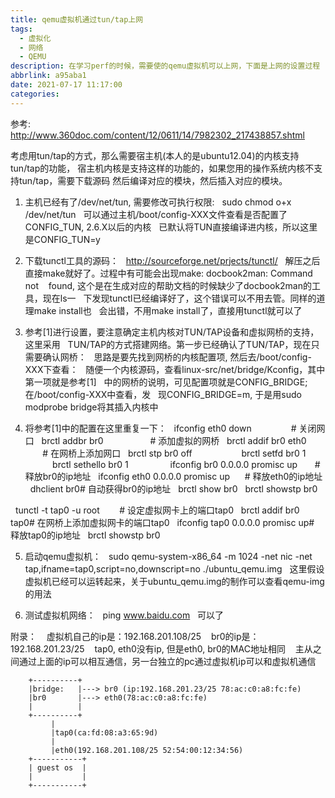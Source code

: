 ```yaml
---
title: qemu虚拟机通过tun/tap上网
tags:
  - 虚拟化
  - 网络
  - QEMU
description: 在学习perf的时候，需要使的qemu虚拟机可以上网，下面是上网的设置过程
abbrlink: a95aba1
date: 2021-07-17 11:17:00
categories:
---
```


参考: http://www.360doc.com/content/12/0611/14/7982302_217438857.shtml

考虑用tun/tap的方式，那么需要宿主机(本人的是ubuntu12.04)的内核支持tun/tap的功能，
宿主机内核是支持这样的功能的，如果您用的操作系统内核不支持tun/tap，需要下载源码
然后编译对应的模块，然后插入对应的模块。

1) 主机已经有了/dev/net/tun, 需要修改可执行权限:
   sudo chmod o+x /dev/net/tun
   可以通过主机/boot/config-XXX文件查看是否配置了CONFIG_TUN, 2.6.X以后的内核
   已默认将TUN直接编译进内核，所以这里是CONFIG_TUN=y

2) 下载tunctl工具的源码：
   http://sourceforge.net/prjects/tunctl/
   解压之后直接make就好了。过程中有可能会出现make: docbook2man: Command not 
   found, 这个是在生成对应的帮助文档的时候缺少了docbook2man的工具，现在ls一
   下发现tunctl已经编译好了，这个错误可以不用去管。同样的道理make install也
   会出错，不用make install了，直接用tunctl就可以了

3) 参考[1]进行设置，要注意确定主机内核对TUN/TAP设备和虚拟网桥的支持，这里采用
   TUN/TAP的方式搭建网络。第一步已经确认了TUN/TAP，现在只需要确认网桥：
   思路是要先找到网桥的内核配置项, 然后去/boot/config-XXX下查看：
   随便一个内核源码，查看linux-src/net/bridge/Kconfig，其中第一项就是参考[1]
   中的网桥的说明，可见配置项就是CONFIG_BRIDGE; 在/boot/config-XXX中查看，发
   现CONFIG_BRIDGE=m, 于是用sudo modprobe bridge将其插入内核中

4) 将参考[1]中的配置在这里重复一下：
   ifconfig eth0 down                # 关闭网口
   brctl addbr br0                   # 添加虚拟的网桥
   brctl addif br0 eth0              # 在网桥上添加网口
   brctl stp br0 off                 
   brctl setfd br0 1                 
   brctl sethello br0 1              
   ifconfig br0 0.0.0.0 promisc up       # 释放br0的ip地址
   ifconfig eth0 0.0.0.0 promisc up      # 释放eth0的ip地址
   dhclient br0# 自动获得br0的ip地址
   brctl show br0
   brctl showstp br0

   tunctl -t tap0 -u root        # 设定虚拟网卡上的端口tap0
   brctl addif br0 tap0# 在网桥上添加虚拟网卡的端口tap0
   ifconfig tap0 0.0.0.0 promisc up# 释放tap0的ip地址
   brctl showstp br0

5) 启动qemu虚拟机：
   sudo qemu-system-x86_64 -m 1024 -net nic -net tap,ifname=tap0,script=no,downscript=no ./ubuntu_qemu.img
   这里假设虚拟机已经可以运转起来，关于ubuntu_qemu.img的制作可以查看qemu-img的用法

6) 测试虚拟机网络：
   ping www.baidu.com
   可以了

附录：
   虚拟机自己的ip是：192.168.201.108/25
   br0的ip是：       192.168.201.23/25
   tap0, eth0没有ip, 但是eth0, br0的MAC地址相同
   主从之间通过上面的ip可以相互通信，另一台独立的pc通过虚拟机ip可以和虚拟机通信
```
	+----------+     
	|bridge:   |---> br0 (ip:192.168.201.23/25 78:ac:c0:a8:fc:fe)
	|br0       |---> eth0(78:ac:c0:a8:fc:fe)
	|          |
	+----------+
	     |
	     |tap0(ca:fd:08:a3:65:9d)
	     |
	     |eth0(192.168.201.108/25 52:54:00:12:34:56)
	+-----------+
	| guest os  |
	|           |
	+-----------+
```
